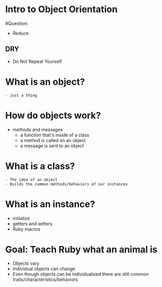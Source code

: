 # Intro to Object Orientation


#Question:
- Reduce 

## DRY

- Do Not Repeat Yourself

# What is an object?
    - Just a thing 

# How do objects work?

- methods and messages
  - a function that's inside of a class
  - a method is called on an object
  - a message is sent to an object

# What is a class?
    - The idea of an object 
    - Builds the common methods/behaviors of our instances 

# What is an instance?

- initialize
- getters and setters
- Ruby macros

# Goal: Teach Ruby what an animal is


- Objects vary 
- Individual objects can change 
- Even though objects can be individualized there are still common traits/characteristics/behaviors


